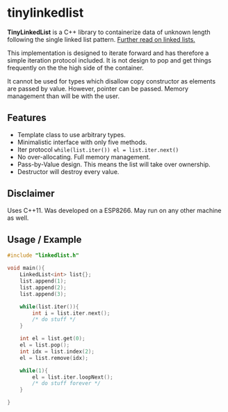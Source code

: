 # tinylinkedlist
**TinyLinkedList** is a C++ library to containerize data of unknown length following the single linked list pattern. [Further read on linked lists.](https://en.wikipedia.org/wiki/Linked_list)

This implementation is designed to iterate forward and has therefore a simple iteration protocol included. It is not design to pop and get things frequently on the the high side of the container.

It cannot be used for types which disallow copy constructor as elements are passed by value. However, pointer can be passed. Memory management than will be with the user.

## Features
* Template class to use arbitrary types.
* Minimalistic interface with only five methods.
* Iter protocol `while(list.iter()) el = list.iter.next()`
* No over-allocating. Full memory management.
* Pass-by-Value design. This means the list will take over ownership. 
* Destructor will destroy every value.

## Disclaimer
Uses C++11. Was developed on a ESP8266. May run on any other machine as well. 

## Usage / Example
```c++
#include "linkedlist.h"

void main(){
    LinkedList<int> list{};
    list.append(1);
    list.append(2);
    list.append(3);

    while(list.iter()){
        int i = list.iter.next();
        /* do stuff */
    }

    int el = list.get(0);
    el = list.pop();
    int idx = list.index(2);
    el = list.remove(idx);

    while(1){
        el = list.iter.loopNext();
        /* do stuff forever */
    }

}

```